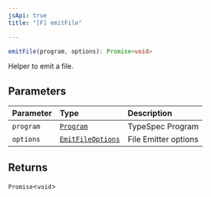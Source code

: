 ```yaml
---
jsApi: true
title: "[F] emitFile"

---
```

```ts
emitFile(program, options): Promise<void>
```

Helper to emit a file.

## Parameters

| Parameter | Type | Description |
| :------ | :------ | :------ |
| `program` | [`Program`](../interfaces/Program.md) | TypeSpec Program |
| `options` | [`EmitFileOptions`](../interfaces/EmitFileOptions.md) | File Emitter options |

## Returns

`Promise`<`void`\>
